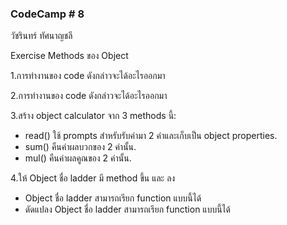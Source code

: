 ###  CodeCamp # 8
วัชรินทร์ ทัศนาญชลี







Exercise Methods ของ Object  

1.การทำงานของ code ดังกล่าวจะได้อะไรออกมา  

2.การทำงานของ code ดังกล่าวจะได้อะไรออกมา  

3.สร้าง object calculator จาก 3 methods นี้:  

- read() ใช้ prompts สำหรับรับค่ามา 2 ค่าและเก็บเป็น object properties.
- sum() คืนค่าผลบวกของ 2 ค่านั้น.
- mul() คืนค่าผลคูณของ 2 ค่านั้น.  

4.ให้ Object ชื่อ ladder มี method ขึ้น และ ลง  

- Object ชื่อ ladder สามารถเรียก function แบบนี้ได้
- ดัดแปลง Object ชื่อ ladder สามารถเรียก function แบบนี้ได้